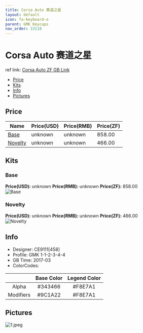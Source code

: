 ```yaml
---
title: Corsa Auto 赛道之星
layout: default
icon: fa-keyboard-o
parent: GMK Keycaps
nav_order: 33110
---
```


# Corsa Auto 赛道之星

ref link: [Corsa Auto ZF GB Link](http://www.zfrontier.com/m/3386)

* [Price](#price)
* [Kits](#kits)
* [Info](#info)
* [Pictures](#pictures)


## Price  

| Name          | Price(USD)    |  Price(RMB) |  Price(ZF) |
| ------------- | ------------- |  ---------- |  --------- |
|[Base](#base)|unknown|unknown|858.00|
|[Novelty](#novelty)|unknown|unknown|466.00|


## Kits
### Base
**Price(USD):** unknown    **Price(RMB):** unknown    **Price(ZF):** 858.00    
<img src="{{ 'assets/images/gmk-keycaps/corsaauto/kits_pics/base.jpeg' | relative_url }}" alt="Base" class="image featured">

### Novelty
**Price(USD):** unknown    **Price(RMB):** unknown    **Price(ZF):** 466.00    
<img src="{{ 'assets/images/gmk-keycaps/corsaauto/kits_pics/novelty.jpeg' | relative_url }}" alt="Novelty" class="image featured">


## Info
* Designer: CE9111[458]
* Profile: GMK 1-1-2-3-4-4
* GB Time: 2017-03
* ColorCodes: 

| |Base Color     | Legend Color
| :-------------: | :-------------: | :------------:
|Alpha|#343466|#F8E7A1
|Modifiers|#9C1A22|#F8E7A1


## Pictures
<img src="{{ 'assets/images/gmk-keycaps/corsaauto/rendering_pics/1.jpeg' | relative_url }}" alt="1.jpeg" class="image featured">
